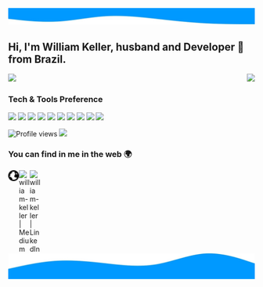 <img src="https://raw.githubusercontent.com/william-keller/william-keller/main/wave_top.jpg"/>

## Hi, I'm William Keller, husband and Developer 🚀 from Brazil.

<a href="https://github.com/william-keller" style="display: inline-block;" target="_blank">
  <img src="https://github-readme-stats.vercel.app/api?username=william-keller&show_icons=true&hide_border=true" />
</a>

<a href="https://github.com/william-keller" style="float: right;" target="_blank">
  <img src="https://github-readme-stats.vercel.app/api/top-langs/?username=william-keller&layout=compact" />
</a>

### Tech & Tools Preference
<img src = "https://img.shields.io/badge/-HTML5-E34F26?style=flat&logo=html5&logoColor=white"> <img src = "https://img.shields.io/badge/-CSS3-1572B6?style=flat&logo=css3&logoColor=white">
<img src="https://img.shields.io/badge/-Bootstrap-563D7C?style=flat&logo=bootstrap&logoColor=white">
<img src="https://img.shields.io/badge/-JavaScript-eed718?style=flat&logo=javascript&logoColor=ffffff">
<img src="https://img.shields.io/badge/-MongoDB-4DB33D?style=flat&logo=mongodb&logoColor=FFFFFF">
<img src="https://img.shields.io/badge/-MySQL-F29111?style=flat&logo=mysql&logoColor=FFFFFF">
<img src="http://img.shields.io/badge/-Git-F1502F?style=flat&logo=git&logoColor=FFFFFF">
<img src="http://img.shields.io/badge/-Github-000000?style=flat&logo=github&logoColor=FFFFFF">
<img src="http://img.shields.io/badge/-VS%20Code-007ACC?style=flat&logo=visual%20studio%20code&logoColor=white">
<img src="http://img.shields.io/badge/-.NET-007ACC?style=flat&logo=visual%20studio%20code&logoColor=white">

![Profile views](https://gpvc.arturio.dev/william-keller)  <img src="https://img.shields.io/github/followers/william-keller?label=Follow" style=" float:left, margin-right:10px" />

### You can find in me in the web 🌍
[<img align="left" alt="william-keller" width="22px"  target="_blank" src="https://raw.githubusercontent.com/iconic/open-iconic/master/svg/globe.svg" />][website]
[<img align="left" alt="william-keller | Medium" target="_blank" width="22px" src="https://cdn.jsdelivr.net/npm/simple-icons@v3/icons/medium.svg" />][medium]
[<img align="left" alt="william-keller | LinkedIn" target="_blank" width="22px" src="https://cdn.jsdelivr.net/npm/simple-icons@v3/icons/linkedin.svg" />][linkedin]

[website]: https://github.com/william-keller/
[linkedin]: https://www.linkedin.com/in/william-keller-desenvolvedor-full-stack-csharp-aspnetcore-xamarin-imasterscertifiedprofessional/
[medium]: https://medium.com/@kellerwilliam/

<img src="https://raw.githubusercontent.com/william-keller/william-keller/main/wave_bottom.jpg"/>
